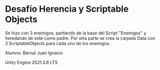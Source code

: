 # Desafío Herencia y Scriptable Objects

Se hizo con 3 enemigos, partiendo de la base del Script "Enemigos" y heredando de este como padre.
Por otra parte se crea la carpeta Data con 3 ScriptableObjects para cada uno de los enemigos.

Alumno: Bernal Juan Ignacio

Unity Engine 2021.3.6 LTS


